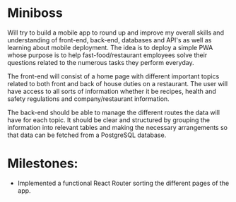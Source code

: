 # Miniboss

Will try to build a mobile app to round up and improve my overall skills and understanding of front-end, back-end, databases and API's as well as learning about mobile deployment. The idea is to deploy a simple PWA whose purpose is to help fast-food/restaurant employees solve their questions related to the numerous tasks they perform everyday.

The front-end will consist of a home page with different important topics related to both front and back of house duties on a restaurant. The user will have access to all sorts of information whether it be recipes, health and safety regulations and company/restaurant information.

The back-end should be able to manage the different routes the data will have for each topic. It should be clear and structured by grouping the information into relevant tables and making the necessary arrangements so that data can be fetched from a PostgreSQL database. 

# Milestones:
- Implemented a functional React Router sorting the different pages of the app.


